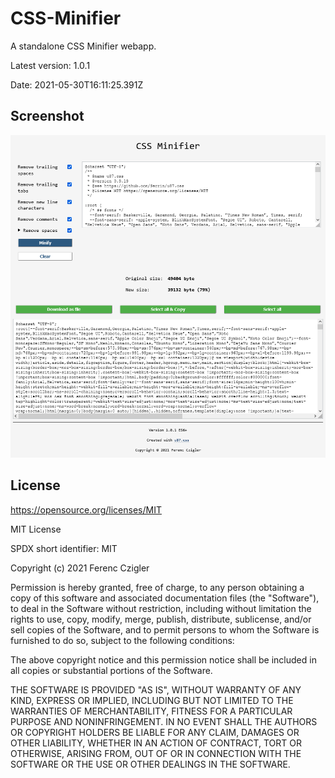 # CSS-Minifier

A standalone CSS Minifier webapp.

Latest version: 1.0.1

Date: 2021-05-30T16:11:25.391Z

## Screenshot

![screenshot](https://github.com/Serrin/CSS-Minifier/blob/main/css-minifier.app.png)

## License

https://opensource.org/licenses/MIT

MIT License

SPDX short identifier: MIT

Copyright (c) 2021 Ferenc Czigler

Permission is hereby granted, free of charge, to any person obtaining a copy
of this software and associated documentation files (the "Software"), to deal
in the Software without restriction, including without limitation the rights
to use, copy, modify, merge, publish, distribute, sublicense, and/or sell
copies of the Software, and to permit persons to whom the Software is
furnished to do so, subject to the following conditions:

The above copyright notice and this permission notice shall be included in all
copies or substantial portions of the Software.

THE SOFTWARE IS PROVIDED "AS IS", WITHOUT WARRANTY OF ANY KIND, EXPRESS OR
IMPLIED, INCLUDING BUT NOT LIMITED TO THE WARRANTIES OF MERCHANTABILITY,
FITNESS FOR A PARTICULAR PURPOSE AND NONINFRINGEMENT. IN NO EVENT SHALL THE
AUTHORS OR COPYRIGHT HOLDERS BE LIABLE FOR ANY CLAIM, DAMAGES OR OTHER
LIABILITY, WHETHER IN AN ACTION OF CONTRACT, TORT OR OTHERWISE, ARISING FROM,
OUT OF OR IN CONNECTION WITH THE SOFTWARE OR THE USE OR OTHER DEALINGS IN THE
SOFTWARE.
